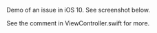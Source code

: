 Demo of an issue in iOS 10. See screenshot below.



See the comment in ViewController.swift for more.